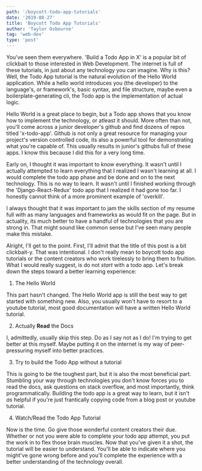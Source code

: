 ```yaml
---
path: '/boycott-todo-app-tutorials'
date: '2019-08-27'
title: 'Boycott Todo App Tutorials'
author: 'Taylor Osbourne'
tag: 'web-dev'
type: 'post'
---
```


You've seen them everywhere. 'Build a Todo App in X' is a popular bit of clickbait to those interested in Web Development. The internet is full of these tutorials, in just about any technology you can imagine. Why is this? Well, the Todo App tutorial is the natural evolution of the Hello World application. While a hello world introduces you (the developer) to the language's, or framework's, basic syntax, and file structure, maybe even a boilerplate-generating cli, the Todo app is the implementation of actual logic.

Hello World is a great place to begin, but a Todo app shows that you know how to implement the technology, or atleast it should. More often than not, you'll come across a junior developer's github and find dozens of repos titled 'x-todo-app'. Github is not only a great resource for managing your project's version controlled code, its also a powerful tool for demonstrating what you're capable of. This usually results in junior's githubs full of these apps. I know this because I did this for a very long time.

Early on, I thought it was important to know everything. It wasn't until I actually attempted to learn everything that I realized I wasn't learning at all. I would complete the todo app phase and be done and on to the next technology. This is no way to learn. It wasn't until I finished working through the 'Django-React-Redux' todo app that I realized it had gone too far. I honestly cannot think of a more prominent example of 'overkill'.

I always thought that it was important to jam the skills section of my resume full with as many languages and frameworks as would fit on the page. But in actuality, its much better to have a handful of technologies that you are strong in. That might sound like common sense but I've seen many people make this mistake.

Alright, I'll get to the point. First, I'll admit that the title of this post is a bit clickbait-y. That was intentional. I don't really mean to boycott todo app tutorials or the content creators who work tirelessly to bring them to fruition. What I would really suggest, is do not _start_ with a todo app. Let's break down the steps toward a better learning experience:

1. The Hello World

This part hasn't changed. The Hello World app is still the best way to get started with something new. Also, you usually won't have to resort to a youtube tutorial, most good documentation will have a written Hello World tutorial.

2. Actually **Read** the Docs

I, admittedly, usually skip this step. Do as I say not as I do! I'm trying to get better at this myself. Maybe putting it on the internet is my way of peer-pressuring myself into better practices.

3. Try to build the Todo App without a tutorial

This is going to be the toughest part, but it is also the most beneficial part. Stumbling your way through technologies you don't know forces you to read the docs, ask questions on stack overflow, and most importantly, think programmatically. Building the todo app is a great way to learn, but it isn't _as_ helpful if you're just frantically copying code from a blog post or youtube tutorial.

4. Watch/Read the Todo App Tutorial

Now is the time. Go give those wonderful content creators their due. Whether or not you were able to complete your todo app attempt, you put the work in to flex those brain muscles. Now that you've given it a shot, the tutorial will be easier to understand. You'll be able to indicate where you might've gone wrong before and you'll complete the experience with a better understanding of the technology overall.
